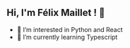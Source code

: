 <h2>Hi, I'm Félix Maillet ! 👋</h2>


- 👀 I’m interested in Python and React
- 🌱 I’m currently learning Typescript
<!---
fmaillet24/fmaillet24 is a ✨ special ✨ repository because its `README.md` (this file) appears on your GitHub profile.
You can click the Preview link to take a look at your changes.
--->
